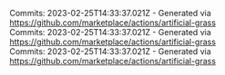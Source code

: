 Commits: 2023-02-25T14:33:37.021Z - Generated via https://github.com/marketplace/actions/artificial-grass
<br>
Commits: 2023-02-25T14:33:37.021Z - Generated via https://github.com/marketplace/actions/artificial-grass
<br>
Commits: 2023-02-25T14:33:37.021Z - Generated via https://github.com/marketplace/actions/artificial-grass
<br>
